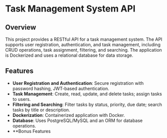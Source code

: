 # Task Management System API

## Overview

This project provides a RESTful API for a task management system. The API supports user registration, authentication, and task management, including CRUD operations, task assignment, filtering, and searching. The application is Dockerized and uses a relational database for data storage.

## Features

- **User Registration and Authentication**: Secure registration with password hashing, JWT-based authentication.
- **Task Management**: Create, read, update, and delete tasks; assign tasks to users.
- **Filtering and Searching**: Filter tasks by status, priority, due date; search tasks by title or description.
- **Dockerization**: Containerized application with Docker.
- **Database**: Uses PostgreSQL/MySQL and an ORM for database operations.
- **Bonus Features
